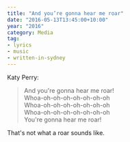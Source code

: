 ```yaml
---
title: "And you’re gonna hear me roar"
date: "2016-05-13T13:45:00+10:00"
year: "2016"
category: Media
tag:
- lyrics
- music
- written-in-sydney
---
```

Katy Perry:

> And you're gonna hear me roar!  
> Whoa-oh-oh-oh-oh-oh-oh-oh  
> Whoa-oh-oh-oh-oh-oh-oh-oh  
> Whoa-oh-oh-oh-oh-oh-oh-oh  
> You're gonna hear me roar!

That's not what a roar sounds like.

